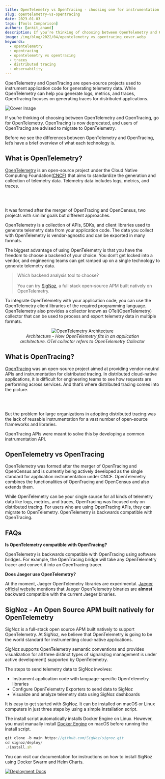 ```yaml
---
title: OpenTelemetry vs OpenTracing - choosing one for instrumentation
slug: opentelemetry-vs-opentracing
date: 2023-01-03
tags: [Tools Comparison]
authors: [ankit_anand]
description: If you’re thinking of choosing between OpenTelemetry and OpenTracing, go for OpenTelemetry. OpenTracing is now deprecated, and users of OpenTracing are advised to migrate to OpenTelemetry...
image: /img/blog/2022/04/opentelemetry_vs_opentracing_cover.webp
keywords:
  - opentelemetry
  - opentracing
  - opentelemetry vs opentracing
  - traces
  - distributed tracing
  - observability
---
```

<head>
  <link rel="canonical" href="https://signoz.io/blog/opentelemetry-vs-opentracing/"/>
</head>

OpenTelemetry and OpenTracing are open-source projects used to instrument application code for generating telemetry data. While OpenTelemetry can help you generate logs, metrics, and traces, OpenTracing focuses on generating traces for distributed applications.

<!--truncate-->

![Cover Image](/img/blog/2022/04/opentelemetry_vs_opentracing_cover.webp)

If you’re thinking of choosing between OpenTelemetry and OpenTracing, go for OpenTelemetry. OpenTracing is now deprecated, and users of OpenTracing are advised to migrate to OpenTelemetry.

Before we see the differences between OpenTelemetry and OpenTracing, let’s have a brief overview of what each technology is.

## What is OpenTelemetry?

<a href = "https://opentelemetry.io/" rel="noopener noreferrer nofollow" target="_blank">OpenTelemetry</a> is an open-source project under the Cloud Native Computing Foundation(<a href = "https://www.cncf.io/" rel="noopener noreferrer nofollow" target="_blank">CNCF</a>) that aims to standardize the generation and collection of telemetry data. Telemetry data includes logs, metrics, and traces.

<div>
<br></br>
</div>

It was formed after the merger of OpenTracing and OpenCensus, two projects with similar goals but different approaches.

OpenTelemetry is a collection of APIs, SDKs, and client libraries used to generate telemetry data from your application code. The data you collect with OpenTelemetry is vendor-agnostic and can be exported in many formats.

The biggest advantage of using OpenTelemetry is that you have the freedom to choose a backend of your choice. You don’t get locked into a vendor, and engineering teams can get ramped up on a single technology to generate telemetry data.

> Which backend analysis tool to choose?<br></br>
> You can try [SigNoz](https://signoz.io/), a full stack open-source APM built natively on OpenTelemetry.

To integrate OpenTelemetry with your application code, you can use the OpenTelemetry client libraries of the required programming language. OpenTelemetry also provides a collector known as OTel(OpenTelemetry) collector that can be used to process and export telemetry data in multiple formats.

<!-- ![The architecture of OpenTelemetry. You can integrate OTel libraries with your application code](OpenTelemetry%20vs%20OpenTracing%20-%20choosing%20one%20for%20in%20665d83371fb941b1bdef6577733c75cd/opentelemetry_architecture_new.png) -->


<figure data-zoomable align='center'>
    <img src="/img/blog/2022/09/opentelemetry_architecture.webp" alt="OpenTelemetry Architecture"/>
    <figcaption><i>Architecture - How OpenTelemetry fits in an application architecture. OTel collector refers to OpenTelemetry Collector</i></figcaption>
</figure>

## What is OpenTracing?

<a href = "https://opentracing.io/" rel="noopener noreferrer nofollow" target="_blank">OpenTracing</a> was an open-source project aimed at providing vendor-neutral APIs and instrumentation for distributed tracing. In distributed cloud-native applications, it is difficult for engineering teams to see how requests are performing across services. And that’s where distributed tracing comes into the picture.

<div>
<br></br>
</div>

But the problem for large organizations in adopting distributed tracing was the lack of reusable instrumentation for a vast number of open-source frameworks and libraries.

OpenTracing APIs were meant to solve this by developing a common instrumentation API.

## OpenTelemetry vs OpenTracing

OpenTelemetry was formed after the merger of OpenTracing and OpenCensus and is currently being actively developed as the single standard for application instrumentation under CNCF. OpenTelemetry combines the functionalities of OpenTracing and OpenCensus and also extends them.

While OpenTelemetry can be your single source for all kinds of telemetry data like logs, metrics, and traces, OpenTracing was focused only on distributed tracing. For users who are using OpenTracing APIs, they can migrate to OpenTelemetry. OpenTelemetry is backwards compatible with OpenTracing.

## FAQs

**Is OpenTelemetry compatible with OpenTracing?**

OpenTelemetry is backwards compatible with OpenTracing using software bridges. For example, the OpenTracing bridge will take any OpenTelemetry tracer and convert it into an OpenTracing tracer.

**Does Jaeger use OpenTelemetry?**

At the moment, Jaeger OpenTelemetry libraries are experimental. <a href = "https://www.jaegertracing.io/docs/1.21/opentelemetry/" rel="noopener noreferrer nofollow" target="_blank">Jaeger official website</a> mentions that Jaeger OpenTelemetry binaries are **almost** backward compatible with the current Jaeger binaries.

## SigNoz - An Open Source APM built natively for OpenTelemetry

SigNoz is a full-stack open source APM built natively to support OpenTelemetry. At SigNoz, we believe that OpenTelemetry is going to be the world standard for instrumenting cloud-native applications. 

SigNoz supports OpenTelemetry semantic conventions and provides visualization for all three distinct types of signals(log management is under active development) supported by OpenTelemetry.

The steps to send telemetry data to SigNoz involves:

- Instrument application code with language-specific OpenTelemetry libraries
- Configure OpenTelemetry Exporters to send data to SigNoz
- Visualize and analyze telemetry data using SigNoz dashboards

It is easy to get started with SigNoz. It can be installed on macOS or Linux computers in just three steps by using a simple installation script.

The install script automatically installs Docker Engine on Linux. However, you must manually install [Docker Engine](https://docs.docker.com/engine/install/) on macOS before running the install script.

```jsx
git clone -b main https://github.com/SigNoz/signoz.git
cd signoz/deploy/
./install.sh
```

You can visit our documentation for instructions on how to install SigNoz using Docker Swarm and Helm Charts.

[![Deployment Docs](/img/blog/common/deploy_docker_documentation.webp)](https://signoz.io/docs/install/docker/?utm_source=blog&utm_medium=opentelemetry_apm)